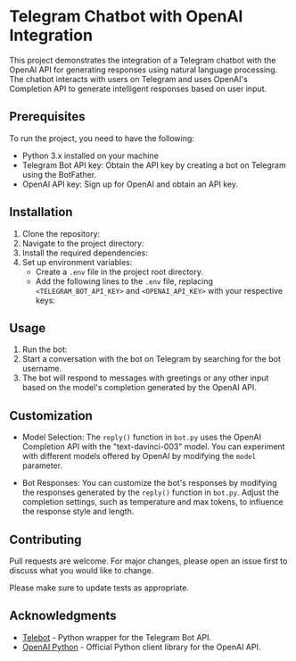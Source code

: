 # Telegram Chatbot with OpenAI Integration

This project demonstrates the integration of a Telegram chatbot with the OpenAI API for generating responses using natural language processing. The chatbot interacts with users on Telegram and uses OpenAI's Completion API to generate intelligent responses based on user input.

## Prerequisites

To run the project, you need to have the following:

- Python 3.x installed on your machine
- Telegram Bot API key: Obtain the API key by creating a bot on Telegram using the BotFather.
- OpenAI API key: Sign up for OpenAI and obtain an API key.

## Installation

1. Clone the repository:
2. Navigate to the project directory:
3. Install the required dependencies:
4. Set up environment variables:
   - Create a `.env` file in the project root directory.
   - Add the following lines to the `.env` file, replacing `<TELEGRAM_BOT_API_KEY>` and `<OPENAI_API_KEY>` with your respective keys:


## Usage

1. Run the bot:
2. Start a conversation with the bot on Telegram by searching for the bot username.
3. The bot will respond to messages with greetings or any other input based on the model's completion generated by the OpenAI API.

## Customization

- Model Selection: The `reply()` function in `bot.py` uses the OpenAI Completion API with the "text-davinci-003" model. You can experiment with different models offered by OpenAI by modifying the `model` parameter.

- Bot Responses: You can customize the bot's responses by modifying the responses generated by the `reply()` function in `bot.py`. Adjust the completion settings, such as temperature and max tokens, to influence the response style and length.

## Contributing

Pull requests are welcome. For major changes, please open an issue first
to discuss what you would like to change.

Please make sure to update tests as appropriate.

## Acknowledgments

- [Telebot](https://github.com/eternnoir/pyTelegramBotAPI) - Python wrapper for the Telegram Bot API.
- [OpenAI Python](https://github.com/openai/openai-python) - Official Python client library for the OpenAI API.







